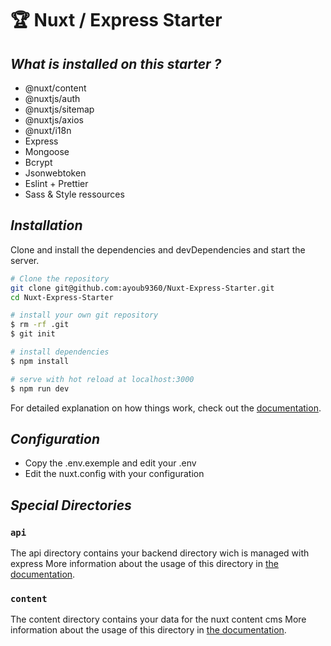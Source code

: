 # 🏆 Nuxt / Express Starter

## _What is installed on this starter ?_

- @nuxt/content
- @nuxtjs/auth
- @nuxtjs/sitemap
- @nuxtjs/axios
- @nuxt/i18n
- Express
- Mongoose
- Bcrypt
- Jsonwebtoken
- Eslint + Prettier
- Sass & Style ressources

## _Installation_

Clone and install the dependencies and devDependencies and start the server.

```sh
# Clone the repository
git clone git@github.com:ayoub9360/Nuxt-Express-Starter.git
cd Nuxt-Express-Starter

# install your own git repository
$ rm -rf .git
$ git init

# install dependencies
$ npm install

# serve with hot reload at localhost:3000
$ npm run dev
```

For detailed explanation on how things work, check out the [documentation](https://nuxtjs.org).

## _Configuration_

- Copy the .env.exemple and edit your .env
- Edit the nuxt.config with your configuration

## _Special Directories_

### `api`

The api directory contains your backend directory wich is managed with express
More information about the usage of this directory in [the documentation](https://expressjs.com/fr/starter/installing.html).

### `content`

The content directory contains your data for the nuxt content cms
More information about the usage of this directory in [the documentation](https://content.nuxtjs.org/).
